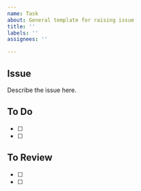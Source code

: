 ```yaml
---
name: Task
about: General template for raising issue
title: ''
labels: ''
assignees: ''

---
```


## Issue
Describe the issue here.

## To Do
+ [ ] 
+ [ ]

## To Review
+ [ ]
+ [ ]
